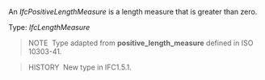 ﻿An _IfcPositiveLengthMeasure_ is a length measure that is greater than zero.

Type: _IfcLengthMeasure_

> NOTE&nbsp; Type adapted from **positive_length_measure** defined in ISO 10303-41.

> HISTORY&nbsp; New type in IFC1.5.1.